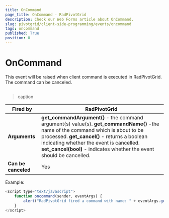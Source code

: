 ```yaml
---
title: OnCommand
page_title: OnCommand - RadPivotGrid
description: Check our Web Forms article about OnCommand.
slug: pivotgrid/client-side-programming/events/oncommand
tags: oncommand
published: True
position: 0
---
```


# OnCommand



This event will be raised when client command is executed in RadPivotGrid. The command can be canceled.

## 


>caption  

|  **Fired by**  | RadPivotGrid |
| ------ | ------ |
| **Arguments** | **get_commandArgument()** - the command argument(s) value(s). **get_commandName()** -the name of the command which is about to be processed. **get_cancel()** - returns a boolean indicating whether the event is cancelled. **set_cancel(bool)** - indicates whether the event should be cancelled.|
| **Can be canceled** |Yes|

Example:

````JavaScript
<script type="text/javascript">
	function oncommand(sender, eventArgs) {
		alert("RadPivotGrid fired a command with name: " + eventArgs.get_commandName() + " and argument: " + eventArgs.get_commandArgument());
	}
</script>
````



